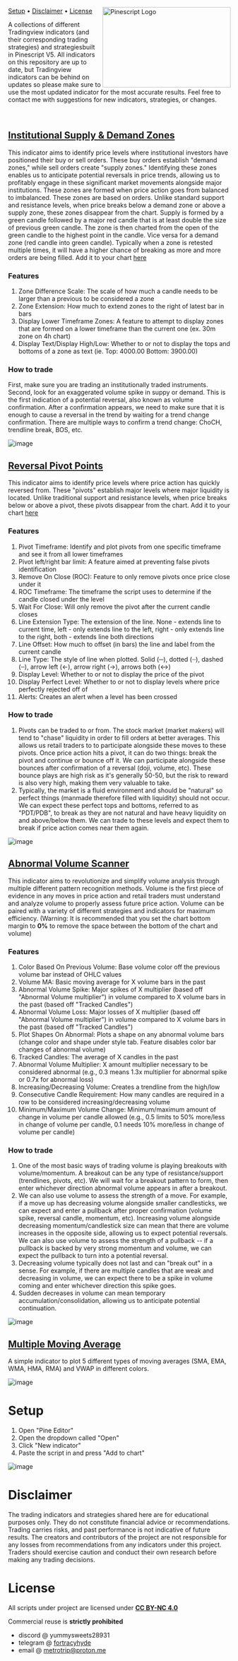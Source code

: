 [Setup](https://github.com/800cherries/tradingview-indicators?tab=readme-ov-file#setup) • [Disclaimer](https://github.com/800cherries/tradingview-indicators?tab=readme-ov-file#disclaimer) • [License](https://github.com/800cherries/tradingview-indicators?tab=readme-ov-file#license) <img align="right" src="https://github.com/800cherries/Tradingview-Indicators/assets/70970973/74846972-8cdd-491e-9d35-272fe0a8167d" alt="Pinescript Logo" width="290" height="182.31" /> 

A collections of different Tradingview indicators (and their corresponding trading strategies) and strategiesbuilt in Pinescript V5. All indicators on this repository are up to date, but Tradingview indicators can be behind on updates so please make sure to use the most updated indicator for the most accurate results. Feel free to contact me with suggestions for new indicators, strategies, or changes.

<br />

## [Institutional Supply & Demand Zones](https://github.com/800cherries/Tradingview-Indicators/blob/main/indicators/Institutional%20Supply%20%26%20Demand%20Zones)
This indicator aims to identify price levels where institutional investors have positioned their buy or sell orders. These buy orders establish "demand zones," while sell orders create "supply zones." Identifying these zones enables us to anticipate potential reversals in price trends, allowing us to profitably engage in these significant market movements alongside major institutions. These zones are formed when price action goes from balanced to imbalanced. These zones are based on orders. Unlike standard support and resistance levels, when price breaks below a demand zone or above a supply zone, these zones disappear from the chart. Supply is formed by a green candle followed by a major red candle that is at least double the size of previous green candle. The zone is then charted from the open of the green candle to the highest point in the candle. Vice versa for a demand zone (red candle into green candle). Typically when a zone is retested multiple times, it will have a higher chance of breaking as more and more orders are being filled. Add it to your chart [here](https://www.tradingview.com/script/eAO9uAu5-Institutional-Supply-and-Demand-Zones/)

### Features

1. Zone Difference Scale: The scale of how much a candle needs to be larger than a previous to be considered a zone
2. Zone Extension: How much to extend zones to the right of latest bar in bars
3. Display Lower Timeframe Zones: A feature to attempt to display zones that are formed on a lower timeframe than the current one (ex. 30m zone on 4h chart)
4. Display Text/Display High/Low: Whether to or not to display the tops and bottoms of a zone as text (ie. Top: 4000.00 Bottom: 3900.00)

### How to trade

First, make sure you are trading an institutionally traded instruments. Second, look for an exaggerated volume spike in suppy or demand. This is the first indication of a potential reversal, also known as volume confirmation. After a confirmation appears, we need to make sure that it is enough to cause a reversal in the trend by waiting for a trend change confirmation. There are multiple ways to confirm a trend change: ChoCH, trendline break, BOS, etc.

![image](https://github.com/800cherries/Tradingview-Indicators/assets/70970973/3b0c8719-e79e-4677-999f-8f4400868a15)

## [Reversal Pivot Points](https://github.com/800cherries/Tradingview-Indicators/blob/main/indicators/Reversal%20Pivot%20Points) 
This indicator aims to identify price levels where price action has quickly reversed from. These "pivots" establish major levels where major liquidity is located. Unlike traditional support and resistance levels, when price breaks below or above a pivot, these pivots disappear from the chart. Add it to your chart [here](https://www.tradingview.com/script/OGeG7pyt-Reversal-Pivot-Points/)

### Features

1. Pivot Timeframe: Identify and plot pivots from one specific timeframe and see it from all lower timeframes
2. Pivot left/right bar limit: A feature aimed at preventing false pivots identification
3. Remove On Close (ROC): Feature to only remove pivots once price close under it
4. ROC Timeframe: The timeframe the script uses to determine if the candle closed under the level
5. Wait For Close: Will only remove the pivot after the current candle closes
6. Line Extension Type: The extension of the line. None - extends line to current time, left - only extends line to the left, right - only extends line to the right, both - extends line both directions
7. Line Offset: How much to offset (in bars) the line and label from the current candle
8. Line Type: The style of line when plotted. Solid (─), dotted (┈), dashed (╌), arrow left (←), arrow right (→), arrows both (↔)
9. Display Level: Whether to or not to display the price of the pivot
10. Display Perfect Level: Whether to or not to display levels where price perfectly rejected off of
11. Alerts: Creates an alert when a level has been crossed

### How to trade

1. Pivots can be traded to or from. The stock market (market makers) will tend to "chase" liquidity in order to fill orders at better averages. This allows us retail traders to to participate alongside these moves to these pivots. Once price action hits a pivot, it can do two things: break the pivot and continue or bounce off it. We can participate alongside these bounces after confirmation of a reversal (doji, volume, etc). These bounce plays are high risk as it's generally 50-50, but the risk to reward is also very high, making them very valuable to take.
2. Typically, the market is a fluid environment and should be "natural" so perfect things (manmade therefore filled with liquidity) should not occur. We can expect these perfect tops and bottoms, referred to as "PDT/PDB", to break as they are not natural and have heavy liquidity on and above/below them. We can trade to these levels and expect them to break if price action comes near them again. 

![image](https://github.com/800cherries/Tradingview-Indicators/assets/70970973/8f823bf0-69f7-4c27-a726-967af4ca3bfd)

## [Abnormal Volume Scanner](https://github.com/800cherries/Tradingview-Indicators/blob/main/indicators/Abnormal%20Volume%20Scanner)
This indicator aims to revolutionize and simplify volume analysis through multiple different pattern recognition methods. Volume is the first piece of evidence in any moves in price action and retail traders must understand and analyze volume to properly assess future price action. Volume can be paired with a variety of different strategies and indicators for maximum efficiency. (Warning: It is recommended that you set the chart bottom margin to **0%** to remove the space between the bottom of the chart and volume)

### Features

1. Color Based On Previous Volume: Base volume color off the previous volume bar instead of OHLC values
2. Volume MA: Basic moving average for X volume bars in the past
3. Abnormal Volume Spike: Major spikes of X multiplier (based off "Abnormal Volume multiplier") in volume compared to X volume bars in the past (based off "Tracked Candles")
4. Abnormal Volume Loss: Major losses of X multiplier (based off "Abnormal Volume multiplier") in volume compared to X volume bars in the past (based off "Tracked Candles")
5. Plot Shapes On Abnormal: Plots a shape on any abnormal volume bars (change color and shape under style tab. Feature disables color bar changes of abnormal volume)
6. Tracked Candles: The average of X candles in the past
7. Abnormal Volume Multiplier: X amount multiplier necessary to be considered abnormal (e.g., 0.3 means 1.3x multiplier for abnormal spike or 0.7x for abnormal loss)
8. Increasing/Decreasing Volume: Creates a trendline from the high/low
9. Consecutive Candle Requirement: How many candles are required in a row to be considered increasing/decreasing volume
10. Minimum/Maximum Volume Change: Minimum/maximum amount of change in volume per candle allowed (e.g., 0.5 limits to 50% more/less in change of volume per candle, 0.1 needs 10% more/less in change of volume per candle)
    
### How to trade

1. One of the most basic ways of trading volume is playing breakouts with volume/momentum. A breakout can be any type of resistance/support (trendlines, pivots, etc). We will wait for a breakout pattern to form, then enter whichever direction abnormal volume appears in after a breakout. 
2. We can also use volume to assess the strength of a move. For example, if a move up has decreasing volume alongside smaller candlesticks, we can expect and enter a pullback after proper confirmation (volume spike, reversal candle, momentum, etc). Increasing volume alongside decreasing momentum/candlestick size can mean that there are volume increases in the opposite side, allowing us to expect potential reversals. We can also use volume to assess the strength of a pullback -- if a pullback is backed by very strong momentum and volume, we can expect the pullback to turn into a potential reversal.
3. Decreasing volume typically does not last and can "break out" in a sense. For example, if there are multiple candles that are weak and decreasing in volume, we can expect there to be a spike in volume coming and enter whichever direction this spike goes.
4. Sudden decreases in volume can mean temporary accumulation/consolidation, allowing us to anticipate potential continuation.

![image](https://github.com/800cherries/Tradingview-Indicators/assets/70970973/5e717e0a-c7d9-4b38-8d2b-793290eb380d)

## [Multiple Moving Average](https://github.com/800cherries/Tradingview-Indicators/blob/main/indicators/Multiple%20Moving%20Averages) 
A simple indicator to plot 5 different types of moving averages (SMA, EMA, WMA, HMA, RMA) and VWAP in different colors.

![image](https://github.com/800cherries/Tradingview-Indicators/assets/70970973/30bdda4a-4369-4510-b472-b083f6ece1d8)

# Setup

1. Open "Pine Editor"
2. Open the dropdown called "Open"
3. Click "New indicator"
4. Paste the script in and press "Add to chart"

![image](https://github.com/8pz/tradingview-scripts/assets/70970973/b0e9d1bf-55da-4ab4-a3df-6396d7b980a4)

# Disclaimer

The trading indicators and strategies shared here are for educational purposes only. They do not constitute financial advice or recommendations. Trading carries risks, and past performance is not indicative of future results. The creators and contributors of the project are not responsible for any losses from recommendations from any indicators under this project. Traders should exercise caution and conduct their own research before making any trading decisions.

# License

All scripts under project are licensed under [**CC BY-NC 4.0**](http://creativecommons.org/licenses/by-nc/4.0/)

Commercial reuse is **strictly prohibited**

- discord @ yummysweets28931
- telegram @ [fortracyhyde](https://t.me/fortracyhyde)
- email @ metrotrip@proton.me
